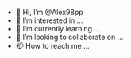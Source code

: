 - 👋 Hi, I’m @Alex98pp
- 👀 I’m interested in ...
- 🌱 I’m currently learning ...
- 💞️ I’m looking to collaborate on ...
- 📫 How to reach me ...

<!---
Alex98pp/Alex98pp is a ✨ special ✨ repository because its `README.md` (this file) appears on your GitHub profile.
You can click the Preview link to take a look at your changes.
--->
